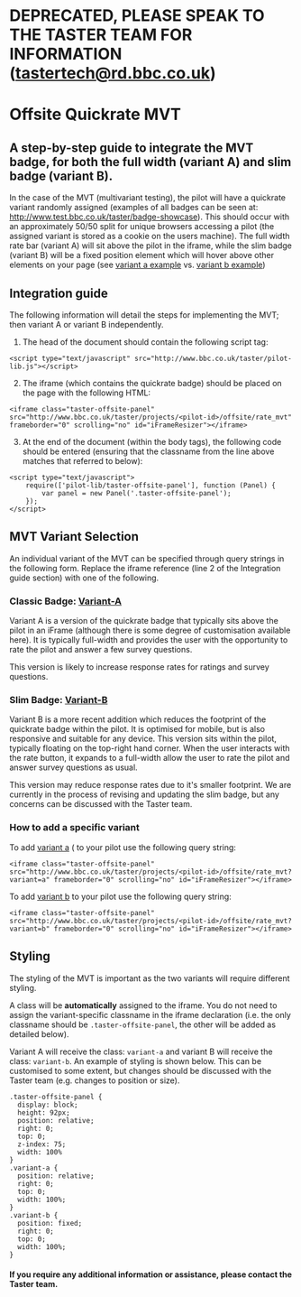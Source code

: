 # **DEPRECATED, PLEASE SPEAK TO THE TASTER TEAM FOR INFORMATION (tastertech@rd.bbc.co.uk)**

# Offsite Quickrate MVT

## A step-by-step guide to integrate the MVT badge, for both the full width (variant A) and slim badge (variant B).

In the case of the MVT (multivariant testing), the pilot will have a quickrate variant randomly assigned (examples of all badges can be seen at: http://www.test.bbc.co.uk/taster/badge-showcase). This should occur with an approximately 50/50 split for unique browsers accessing a pilot (the assigned variant is stored as a cookie on the users machine). The full width rate bar (variant A) will sit above the pilot in the iframe, while the slim badge (variant B) will be a fixed position element which will hover above other elements on your page (see [variant a example](http://dummy.pilots.bbcconnectedstudio.co.uk/variant_a.html) vs. [variant b example](http://dummy.pilots.bbcconnectedstudio.co.uk/variant_b.html))

## Integration guide
The following information will detail the steps for implementing the MVT; then variant A or variant B independently.

1. The head of the document should contain the following script tag:

  ```
  <script type="text/javascript" src="http://www.bbc.co.uk/taster/pilot-lib.js"></script>
  ```

2. The iframe (which contains the quickrate badge) should be placed on the page with the following HTML:

  ```
  <iframe class="taster-offsite-panel" src="http://www.bbc.co.uk/taster/projects/<pilot-id>/offsite/rate_mvt" frameborder="0" scrolling="no" id="iFrameResizer"></iframe>
  ```

3. At the end of the document (within the body tags), the following code should be entered (ensuring that the classname from the line above matches that referred to below):

  ```
  <script type="text/javascript">
      require(['pilot-lib/taster-offsite-panel'], function (Panel) {
          var panel = new Panel('.taster-offsite-panel');
      });
  </script>
  ```

## MVT Variant Selection

An individual variant of the MVT can be specified through query strings in the following form. Replace the iframe reference (line 2 of the Integration guide section) with one of the following.

### Classic Badge: [Variant-A](http://dummy.pilots.bbcconnectedstudio.co.uk/variant_a.html)

Variant A is a version of the quickrate badge that typically sits above the pilot in an iFrame (although there is some degree of customisation available here). It is typically full-width and provides the user with the opportunity to rate the pilot and answer a few survey questions.

This version is likely to increase response rates for ratings and survey questions.

### Slim Badge: [Variant-B](http://dummy.pilots.bbcconnectedstudio.co.uk/variant_b.html)

Variant B is a more recent addition which reduces the footprint of the quickrate badge within the pilot. It is optimised for mobile, but is also responsive and suitable for any device. This version sits within the pilot, typically floating on the top-right hand corner. When the user interacts with the rate button, it expands to a full-width allow the user to rate the pilot and answer survey questions as usual.

This version may reduce response rates due to it's smaller footprint. We are currently in the process of revising and updating the slim badge, but any concerns can be discussed with the Taster team.

### How to add a specific variant

To add [variant a](http://dummy.pilots.bbcconnectedstudio.co.uk/variant_a.html) ( to your pilot use the following query string:
```
<iframe class="taster-offsite-panel" src="http://www.bbc.co.uk/taster/projects/<pilot-id>/offsite/rate_mvt?variant=a" frameborder="0" scrolling="no" id="iFrameResizer"></iframe>
```

To add [variant b](http://dummy.pilots.bbcconnectedstudio.co.uk/variant_b.html) to your pilot use the following query string:
```
<iframe class="taster-offsite-panel" src="http://www.bbc.co.uk/taster/projects/<pilot-id>/offsite/rate_mvt?variant=b" frameborder="0" scrolling="no" id="iFrameResizer"></iframe>
```

## Styling

The styling of the MVT is important as the two variants will require different styling.

A class will be **automatically** assigned to the iframe. You do not need to assign the variant-specific classname in the iframe declaration (i.e. the only classname should be `.taster-offsite-panel`, the other will be added as detailed below).

Variant A will receive the class: `variant-a` and variant B will receive the class: `variant-b`.  An example of styling is shown below. This can be customised to some extent, but changes should be discussed with the Taster team (e.g. changes to position or size).
```
.taster-offsite-panel {
  display: block;
  height: 92px;
  position: relative;
  right: 0;
  top: 0;
  z-index: 75;
  width: 100%
}
.variant-a {
  position: relative;
  right: 0;
  top: 0;
  width: 100%;
}
.variant-b {
  position: fixed;
  right: 0;
  top: 0;
  width: 100%;
}
```

#### If you require any additional information or assistance, please contact the Taster team.
